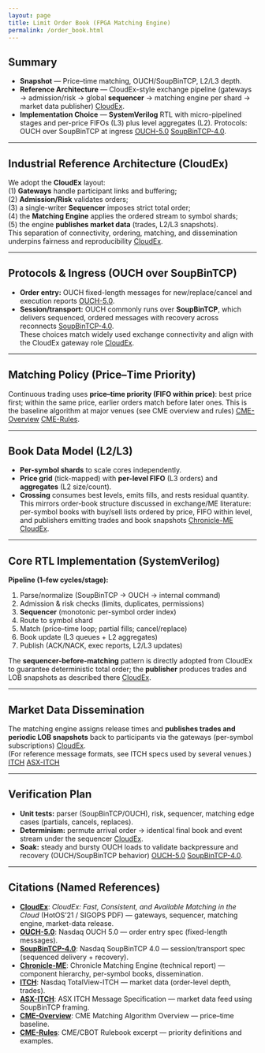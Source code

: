 ```yaml
---
layout: page
title: Limit Order Book (FPGA Matching Engine)
permalink: /order_book.html
---
```


## Summary

- **Snapshot** — Price–time matching, OUCH/SoupBinTCP, L2/L3 depth.
- **Reference Architecture** — CloudEx-style exchange pipeline (gateways → admission/risk → global **sequencer** → matching engine per shard → market data publisher) [CloudEx].  
- **Implementation Choice** — **SystemVerilog** RTL with micro-pipelined stages and per-price FIFOs (L3) plus level aggregates (L2). Protocols: OUCH over SoupBinTCP at ingress [OUCH-5.0] [SoupBinTCP-4.0].

<!-- ![Summary]({{ "/doc/lob-summary.png" | relative_url }}) -->

---

## Industrial Reference Architecture (CloudEx)

We adopt the **CloudEx** layout:  
(1) **Gateways** handle participant links and buffering;  
(2) **Admission/Risk** validates orders;  
(3) a single-writer **Sequencer** imposes strict total order;  
(4) the **Matching Engine** applies the ordered stream to symbol shards;  
(5) the engine **publishes market data** (trades, L2/L3 snapshots).  
This separation of connectivity, ordering, matching, and dissemination underpins fairness and reproducibility [CloudEx].

<!-- ![CloudEx Architecture]({{ "/doc/lob-architecture.png" | relative_url }}) -->

---

## Protocols & Ingress (OUCH over SoupBinTCP)

- **Order entry:** OUCH fixed-length messages for new/replace/cancel and execution reports [OUCH-5.0].  
- **Session/transport:** OUCH commonly runs over **SoupBinTCP**, which delivers sequenced, ordered messages with recovery across reconnects [SoupBinTCP-4.0].  
These choices match widely used exchange connectivity and align with the CloudEx gateway role [CloudEx].

<!-- ![Protocols]({{ "/doc/lob-protocols.png" | relative_url }}) -->

---

## Matching Policy (Price–Time Priority)

Continuous trading uses **price–time priority (FIFO within price)**: best price first; within the same price, earlier orders match before later ones. This is the baseline algorithm at major venues (see CME overview and rules) [CME-Overview] [CME-Rules].

<!-- ![Price–Time]({{ "/doc/lob-priority.png" | relative_url }}) -->

---

## Book Data Model (L2/L3)

- **Per-symbol shards** to scale cores independently.  
- **Price grid** (tick-mapped) with **per-level FIFO** (L3 orders) and **aggregates** (L2 size/count).  
- **Crossing** consumes best levels, emits fills, and rests residual quantity.  
This mirrors order-book structure discussed in exchange/ME literature: per-symbol books with buy/sell lists ordered by price, FIFO within level, and publishers emitting trades and book snapshots [Chronicle-ME] [CloudEx].

<!-- ![Book Model]({{ "/doc/lob-data-model.png" | relative_url }}) -->

---

## Core RTL Implementation (SystemVerilog)

**Pipeline (1–few cycles/stage):**  
1) Parse/normalize (SoupBinTCP → OUCH → internal command)  
2) Admission & risk checks (limits, duplicates, permissions)  
3) **Sequencer** (monotonic per-symbol order index)  
4) Route to symbol shard  
5) Match (price–time loop; partial fills; cancel/replace)  
6) Book update (L3 queues + L2 aggregates)  
7) Publish (ACK/NACK, exec reports, L2/L3 updates)

The **sequencer-before-matching** pattern is directly adopted from CloudEx to guarantee deterministic total order; the **publisher** produces trades and LOB snapshots as described there [CloudEx].

<!-- ![Core RTL]({{ "/doc/lob-core-rtl.png" | relative_url }}) -->

---

## Market Data Dissemination

The matching engine assigns release times and **publishes trades and periodic LOB snapshots** back to participants via the gateways (per-symbol subscriptions) [CloudEx].  
(For reference message formats, see ITCH specs used by several venues.) [ITCH] [ASX-ITCH]

<!-- ![Market Data]({{ "/doc/lob-marketdata.png" | relative_url }}) -->

---

## Verification Plan

- **Unit tests:** parser (SoupBinTCP/OUCH), risk, sequencer, matching edge cases (partials, cancels, replaces).  
- **Determinism:** permute arrival order → identical final book and event stream under the sequencer [CloudEx].  
- **Soak:** steady and bursty OUCH loads to validate backpressure and recovery (OUCH/SoupBinTCP behavior) [OUCH-5.0] [SoupBinTCP-4.0].

<!-- ![Verification]({{ "/doc/lob-verification.png" | relative_url }}) -->

---

## Citations (Named References)

- **[CloudEx]**: *CloudEx: Fast, Consistent, and Available Matching in the Cloud* (HotOS’21 / SIGOPS PDF) — gateways, sequencer, matching engine, market-data release.  
- **[OUCH-5.0]**: Nasdaq OUCH 5.0 — order entry spec (fixed-length messages).  
- **[SoupBinTCP-4.0]**: Nasdaq SoupBinTCP 4.0 — session/transport spec (sequenced delivery + recovery).  
- **[Chronicle-ME]**: Chronicle Matching Engine (technical report) — component hierarchy, per-symbol books, dissemination.  
- **[ITCH]**: Nasdaq TotalView-ITCH — market data (order-level depth, trades).  
- **[ASX-ITCH]**: ASX ITCH Message Specification — market data feed using SoupBinTCP framing.  
- **[CME-Overview]**: CME Matching Algorithm Overview — price–time baseline.  
- **[CME-Rules]**: CME/CBOT Rulebook excerpt — priority definitions and examples.

<!-- Link definitions -->
[CloudEx]: https://sigops.org/s/conferences/hotos/2021/papers/hotos21-s06-ghalayini.pdf
[OUCH-5.0]: https://nasdaqtrader.com/content/technicalsupport/specifications/TradingProducts/Ouch5.0.pdf
[SoupBinTCP-4.0]: https://www.nasdaq.com/docs/SoupBinTCP%204.0.pdf
[Chronicle-ME]: https://chronicle.software/wp-content/uploads/2023/01/Chronicle-Matching-Engine.pdf
[ITCH]: https://www.nasdaqtrader.com/content/technicalsupport/specifications/dataproducts/NQTVITCHSpecification.pdf
[ASX-ITCH]: https://www.asxonline.com/content/dam/asxonline/public/documents/asx-trade-refresh-manuals/asx-trade-itch-message-specification.pdf
[CME-Overview]: https://www.cmegroup.com/education/matching-algorithm-overview.html
[CME-Rules]: https://www.cmegroup.com/rulebook/CBOT/I/5.pdf
